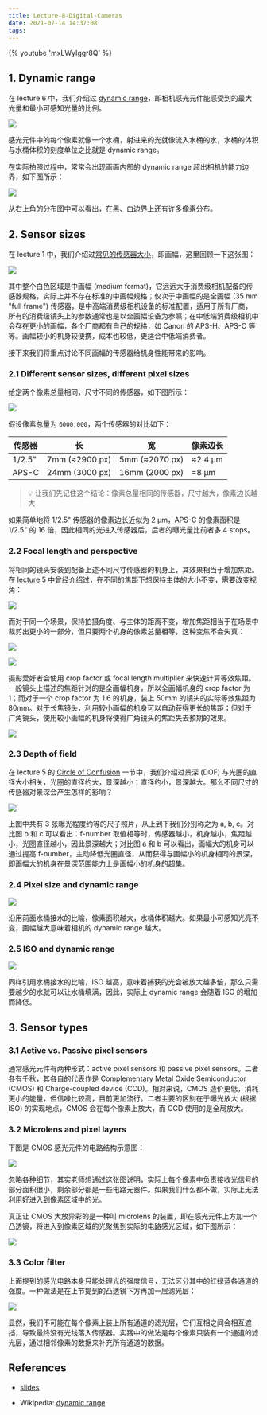 ```yaml
---
title: Lecture-8-Digital-Cameras
date: 2021-07-14 14:37:08
tags:
---
```


{% youtube 'mxLWyIggr8Q' %}

## 1. Dynamic range

在 lecture 6 中，我们介绍过 [dynamic range](/opencourse-notes/DGMD-E-10/Lecture-6-Histogram/#dynamic-range)，即相机感光元件能感受到的最大光量和最小可感知光量的比例。

![](./bucket-metaphor.png)

感光元件中的每个像素就像一个水桶，射进来的光就像流入水桶的水，水桶的体积与水桶体积的刻度单位之比就是 dynamic range。

在实际拍照过程中，常常会出现画面内部的 dynamic range 超出相机的能力边界，如下图所示：

![](./dynamic-range-in-scenes.png)

从右上角的分布图中可以看出，在黑、白边界上还有许多像素分布。

## 2. Sensor sizes

在 lecture 1 中，我们介绍过[常见的传感器大小](/opencourse-notes/DGMD-E-10/Lecture-1-Welcome/#image-sensor-format-画幅)，即画幅，这里回顾一下这张图：

![](./sensor-sizes.png)

其中整个白色区域是中画幅 (medium format)，它远远大于消费级相机配备的传感器规格，实际上并不存在标准的中画幅规格；仅次于中画幅的是全画幅 (35 mm "full frame") 传感器，是中高端消费级相机设备的标准配置，适用于所有厂商，所有的消费级镜头上的参数通常也是以全画幅设备为参照；在中低端消费级相机中会存在更小的画幅，各个厂商都有自己的规格，如 Canon 的 APS-H、APS-C 等等。画幅较小的机身较便携，成本也较低，更适合中低端消费者。

接下来我们将重点讨论不同画幅的传感器给机身性能带来的影响。

### 2.1 Different sensor sizes, different pixel sizes

给定两个像素总量相同，尺寸不同的传感器，如下图所示：

![](./different-sensor-size-and-pixel-size.png)

假设像素总量为 `6000,000`，两个传感器的对比如下：

| 传感器 | 长             | 宽             | 像素边长 |
| ------ | -------------- | -------------- | -------- |
| 1/2.5" | 7mm (≈2900 px) | 5mm (≈2070 px) | ≈2.4 μm  |
| APS-C  | 24mm (3000 px) | 16mm (2000 px) | =8 μm    |

> 💡 让我们先记住这个结论：像素总量相同的传感器，尺寸越大，像素边长越大

如果简单地将 1/2.5" 传感器的像素边长近似为 2 μm，APS-C 的像素面积是 1/2.5" 的 16 倍，因此相同的光进入传感器后，后者的曝光量比前者多 4 stops。

### 2.2 Focal length and perspective

将相同的镜头安装到配备上述不同尺寸传感器的机身上，其效果相当于增加焦距。在 [lecture 5](/opencourse-notes/DGMD-E-10/Lecture-5-Optics/#focal-length-perspective) 中曾经介绍过，在不同的焦距下想保持主体的大小不变，需要改变视角：

![](./focal-length-perspective.png)

而对于同一个场景，保持拍摄角度、与主体的距离不变，增加焦距相当于在场景中裁剪出更小的一部分，但只要两个机身的像素总量相等，这种变焦不会失真：

![](./focal-length-perspective-2.png)

![](./focal-length-perspective-3.png)

摄影爱好者会使用 crop factor 或 focal length multiplier 来快速计算等效焦距。一般镜头上描述的焦距针对的是全画幅机身，所以全画幅机身的 crop factor 为 1；而对于一个 crop factor 为 1.6 的机身，装上 50mm 的镜头的实际等效焦距为 80mm。对于长焦镜头，利用较小画幅的机身可以自动获得更长的焦距；但对于广角镜头，使用较小画幅的机身将使得广角镜头的焦距失去预期的效果。

![](./wide-angle-lens-example.png)

### 2.3 Depth of field

在 lecture 5 的 [Circle of Confusion](/opencourse-notes/DGMD-E-10/Lecture-5-Optics/#circle-of-confusion) 一节中，我们介绍过景深 (DOF) 与光圈的直径大小相关，光圈的直径约大，景深越小；直径约小，景深越大。那么不同尺寸的传感器对景深会产生怎样的影响？

![](./dof.png)

上图中共有 3 张曝光程度约等的尺子照片，从上到下我们分别称之为 a, b, c。对比图 b 和 c 可以看出：f-number 取值相等时，传感器越小，机身越小，焦距越小，光圈直径越小，因此景深越大；对比图 a 和 b 可以看出，画幅大的机身可以通过提高 f-number，主动降低光圈直径，从而获得与画幅小的机身相同的景深，即画幅大的机身在景深范围能力上是画幅小的机身的超集。

### 2.4 Pixel size and dynamic range

![](./pixel-size-with-dynamic-range.png)

沿用前面水桶接水的比喻，像素面积越大，水桶体积越大。如果最小可感知光亮不变，画幅越大意味着相机的 dynamic range 越大。

### 2.5 ISO and dynamic range

![](./iso-dynamic-range.png)

同样引用水桶接水的比喻，ISO 越高，意味着捕获的光会被放大越多倍，那么只需要越少的水就可以让水桶填满，因此，实际上 dynamic range 会随着 ISO 的增加而降低。

## 3. Sensor types

### 3.1 Active vs. Passive pixel sensors

通常感光元件有两种形式：active pixel sensors 和 passive pixel sensors。二者各有千秋，其各自的代表作是 Complementary Metal Oxide Semiconductor (CMOS) 和 Charge-coupled device (CCD)。相对来说，CMOS 造价更低，消耗更小的能量，但信噪比较高，目前更加流行。二者主要的区别在于曝光放大 (根据 ISO) 的实现地点，CMOS 会在每个像素上放大，而 CCD 使用的是全局放大。

### 3.2 Microlens and pixel layers

下图是 CMOS 感光元件的电路结构示意图：

![](./active-pixel-sensor.png)

忽略各种细节，其实老师想通过这张图说明，实际上每个像素中负责接收光信号的部分面积很小，剩余部分都是一些电路元器件。如果我们什么都不做，实际上无法利用好进入到像素区域中的光。

真正让 CMOS 大放异彩的是一种叫 microlens 的装置，即在感光元件上方加一个凸透镜，将进入到像素区域的光聚焦到实际的电路感光区域，如下图所示：

![](./microlens.png)

### 3.3 Color filter

上面提到的感光电路本身只能处理光的强度信号，无法区分其中的红绿蓝各通道的强度。一种做法是在上节提到的凸透镜下方再加一层滤光层：

![](./filter-arrays.png)

显然，我们不可能在每个像素上装上所有通道的滤光层，它们互相之间会相互遮挡，导致最终没有光线落入传感器。实践中的做法是每个像素只装有一个通道的滤光层，通过相邻像素的数据来补充所有通道的数据。

## References

* [slides](http://digitalphotography.exposed/slides/8.pdf)

* Wikipedia: [dynamic range](https://en.wikipedia.org/wiki/Dynamic_range)
